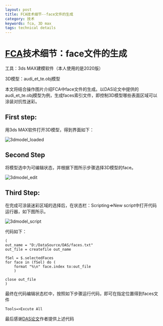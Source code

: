 ```yaml
---
layout: post
title: FCA技术细节--face文件的生成
category: 技术
keywords: fca, 3D max
tags: technical details
---
```


# [FCA](https://www.aaai.org/AAAI22Papers/AAAI-8153.WangD.pdf)技术细节：face文件的生成

 

工具：3ds MAX建模软件（本人使用的是2020版）

3D模型：audi_et_te.obj模型

本文将结合操作图片介绍FCA中face文件的生成。以DAS论文中提供的audi_et_te.obj模型为例，生成faces索引文件，即控制3D模型哪些表面区域可以涂装对抗性迷彩。



## First step:

用3ds MAX软件打开3D模型，得到界面如下：

![3dmodel_loaded](https://gitee.com/freeneuro/PigBed/raw/master/img/3dmodel_loaded.jpg)



## Second Step

将模型选中为可编辑状态，并根据下图所示步骤选择3D模型的face。

![3dmodel_edit](https://gitee.com/freeneuro/PigBed/raw/master/img/3dmodel_edit.jpg)

## Third Step:

在完成可涂装迷彩区域的选择后，在状态栏：Scripting=>New script中打开代码运行器，如下图所示。

![3dmodel_script](https://gitee.com/freeneuro/PigBed/raw/master/img/3dmodel_script.jpg)

代码如下：

```3dmax
(
out_name = "D:/DataSource/DAS/faces.txt"
out_file = createfile out_name

fSel = $.selectedFaces	
for face in (fSel) do (
	format "%\n" face.index to:out_file
	)
					
close out_file
)
```

最终在代码编辑状态栏中，按照如下步骤运行代码，即可在指定位置得到faces文件

```
Tools=>Excute All
```



最后感谢[DAS论文](https://openaccess.thecvf.com/content/CVPR2021/papers/Wang_Dual_Attention_Suppression_Attack_Generate_Adversarial_Camouflage_in_Physical_World_CVPR_2021_paper.pdf)作者提供上述代码
